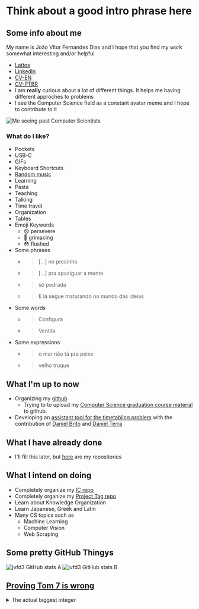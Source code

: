 # **Think about a good intro phrase here**

## Some info about me

My name is João Vítor Fernandes Dias and I hope that you find my work somewhat interesting and/or helpful

<!-- Add an audio of my name later -->

- [Lattes][LinkLattes]
- [LinkedIn][LinkLinkedIn]
- [CV-EN][LinkCVEN]
- [CV-PTBR][LinkCVPTBR]
- I am **really** curious about a lot of different things. It helps me having different approches to problems
- I see the Computer Science field as a constant avatar meme and I hope to contribute to it

![Me seeing past Computer Scientists][LinkAvatarMeme]

### What do I like?

- Pockets
- USB-C
- GIFs
- Keyboard Shortcuts
- [Random music][LinkYouTubePlaylist]
- Learning
- Pasta
- Teaching
- Talking
- Time travel
- Organization
- Tables
- Emoji Keywords
  - :persevere: persevere
  - :grimacing: grimacing
  - :flushed: flushed
- Some phrases
  - > [...] no precinho
  - > [...] pra apaziguar a mente
  - > só pedrada
  - > E lá segue maturando no mundo das ideias
- Some words
  - > Configura
  - > Ventila
- Some expressions
  - > o mar não tá pra peixe
  - > velho truque

## What I'm up to now

- Organizing my [github][LinkGitHub]
  - Trying to to upload my [Computer Science graduation course material][LinkRepoUENFCC] to github.
- Developing an [assistant tool for the timetabling problem][LinkRepoUENFTT] with the contribution of [Daniel Brito][LinkGitHubDaniBrito] and [Daniel Terra][LinkGitHubDaniTerra]

## What I have already done

- I'll fill this later, but [here][LinkGitHubRepos] are my repositories

<!-- 
- TabletopFiles (Public)
- timetabling-UENF (Public)
- ERUMATCG-TESTE (Private)
- SkillsCamps-WebTechnologies (Private)
- IFFriends (Public)
  - Rede Social IFF
- FastFreeMinecraftServer (Public)
  - The concept of this project is to automate most of the server building and configurating so that with just a couple of clicks and some more minutes, a 24/7 Minecraft server is live and running.
- myPrivateFiles (Private)
  - a kind of drive to save my personal files
- project-tag (Public)
- RandomSmallCodes (Private)
  - Some random codes that I did over the years
- jvfd3 (Public)
  - My github frontpage
- RPG_stuff (Public)
  - Just storing some RPG Stuff
- IC-2019_2022-Robotic_Arm (Public)
This repository will contain all of my files regarding my years as a scientific initiation scholarship holder.
- jvfd3.github.io (Public)
- my-sleep-time (Public)
An attemp to create a graph of my sleep time from 2023 importing from notion
- first-combot (Private)
- introds (Public)
🇧🇷 Introduction to Data Science - summer course I've organized
- UENF_CC-Teste_de_Software (Public)
A repository to store all content related to the class of Software Testing
- UENF-timetabling (Public)
...
- UENF_CC (Public)
Esse repositório visa disponibilizar conteúdo de todo o curso de Ciência da Computação ao futuros calouros
- C-Plotting (Public)
Attempt of plotting using C
- misc_programs (Public)
- GroupedFriends (Private)
The friends I have and their friends
- university_demand (Private)
Helping course's coodinator to discover its classes demand
- lightshot_scrapper (Private)
I intend on downloading a considerable amount of images and then testing them in a pattern recognition model or something like that
- Object_Oriented_Software_Development (Public archive)
As the name suggests, it is a project to develop a software aimed at object oriented programming.
- Computer_Graphics_Introduction-CS_UENF (Public)
This repository will contain all my content related to this class
- DataScienceWithR (Public)
All the code used for a CS class about using R for Data Science
- UENF_CS-Compilers (Private archive)
Codes for the class Compiles from the Computer Science course at UENF
- DataStructure (Public archive)
Implementing Data Structure using C
- KITTI_visual_odometry (Public)
Forked from FoamoftheSea/KITTI_visual_odometry
Tutorial for working with the KITTI odometry dataset in Python with OpenCV. Includes a review of Computer Vision fundamentals.
- nlw-2021 (Public)
- desktop-tutorial (Private)
GitHub Desktop tutorial repository
- latex-javaScript (Public)
Forked from xgirma/latex-javaScript
typeset JavaScript codes in Latex
- relative-image-url (Public)
Forked from mark-anders/relative-image-url
A simple test of using relative URL in .MD files -->

## What I intend on doing

- Completely organize my [IC repo][LinkRepoIC]
- Completely organize my [Project Tag repo][LinkRepoTag]
- Learn about Knowledge Organization
- Learn Japanese, Greek and Latin
- Many CS topics such as
  - Machine Learning
  - Computer Vision
  - Web Scraping

<!--
codersrank
-->

## Some pretty GitHub Thingys

![jvfd3 GitHub stats A][LinkGitHubPrettyThingA]
![jvfd3 GitHub stats B][LinkGitHubPrettyThingB]

## [Proving Tom 7 is wrong][TomSeven]

<details>

<summary>The actual biggest integer</summary>

$$
\left(
  \prod_{k=2}^{2^{32768}}
  \prod_{j=2}^{k^{8675309}}
  2^{j! ^{k!}!}
\right)^{
\left(
  \left(
    \sum_{p=2}^{2718281828}
    p^{p!}!!!!
  \right)^{
    \left(
      \begin{pmatrix}
        \prod_{i=1}^{2^{3021377}} i!i^{i!} 9999^{i^{i^{2i}}}!!
        \\
        2^{4294967296}
      \end{pmatrix}^{65537}
    \right)
  }
\right)
}+1
$$

</details>

<!-- ## Links -->
[LinkLattes]: https://lattes.cnpq.br/2335804614447803
[LinkLinkedIn]: https://linkedin.com/in/jvfd3/
[LinkCVEN]: ./Files/CurriculumVitae/EN-CV-João_Vítor_Fernandes_Dias.pdf
[LinkCVPTBR]: ./Files/CurriculumVitae/PTBR-CV-João_Vítor_Fernandes_Dias.pdf
[LinkAvatarMeme]: https://media.tenor.com/GmL-J3QYw94AAAAC/aang-previous-avatars.gif
[LinkYouTubePlaylist]: music.youtube.com/playlist?list=PLC50eYMsqq-hSxpLhNdbqJUq6tZvLHvcD
[LinkGitHub]: https://github.com/jvfd3/
[LinkRepoUENFCC]: https://github.com/jvfd3/UENF_CC
[LinkRepoUENFTT]: https://github.com/jvfd3/UENF-timetabling
[LinkGitHubDaniBrito]: https://github.com/danibritods
[LinkGitHubDaniTerra]: https://github.com/ARRETdaniel
[LinkGitHubRepos]: https://github.com/jvfd3?tab=repositories
[LinkRepoIC]: https://github.com/jvfd3/IC-2019_2022-Robotic_Arm
[LinkRepoTag]: https://github.com/jvfd3/project-tag
[LinkGitHubPrettyThingA]: https://github-readme-stats.vercel.app/api?username=jvfd3&count_private=true&show_icons=true&theme=transparent&hide_border=true
[LinkGitHubPrettyThingB]: https://github-readme-stats.vercel.app/api/top-langs/?username=jvfd3&layout=compact&langs_count=10&theme=transparent&hide_border=true
[TomSeven]: https://www.cs.cmu.edu/~tom7/number/index.html
